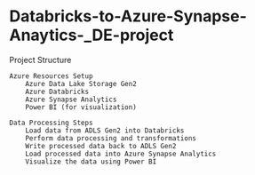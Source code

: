 # Databricks-to-Azure-Synapse-Anaytics-_DE-project
Project Structure

    Azure Resources Setup
        Azure Data Lake Storage Gen2
        Azure Databricks
        Azure Synapse Analytics
        Power BI (for visualization)

    Data Processing Steps
        Load data from ADLS Gen2 into Databricks
        Perform data processing and transformations
        Write processed data back to ADLS Gen2
        Load processed data into Azure Synapse Analytics
        Visualize the data using Power BI
